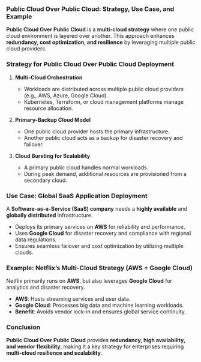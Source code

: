 ### **Public Cloud Over Public Cloud: Strategy, Use Case, and Example**  

**Public Cloud Over Public Cloud** is a **multi-cloud strategy** where one public cloud environment is layered over another. This approach enhances **redundancy, cost optimization, and resilience** by leveraging multiple public cloud providers.  

### **Strategy for Public Cloud Over Public Cloud Deployment**  

1. **Multi-Cloud Orchestration**  
   - Workloads are distributed across multiple public cloud providers (e.g., AWS, Azure, Google Cloud).  
   - Kubernetes, Terraform, or cloud management platforms manage resource allocation.  

2. **Primary-Backup Cloud Model**  
   - One public cloud provider hosts the primary infrastructure.  
   - Another public cloud acts as a backup for disaster recovery and failover.  

3. **Cloud Bursting for Scalability**  
   - A primary public cloud handles normal workloads.  
   - During peak demand, additional resources are provisioned from a secondary cloud.  

### **Use Case: Global SaaS Application Deployment**  

A **Software-as-a-Service (SaaS) company** needs a **highly available** and **globally distributed** infrastructure.  
- Deploys its primary services on **AWS** for reliability and performance.  
- Uses **Google Cloud** for disaster recovery and compliance with regional data regulations.  
- Ensures seamless failover and cost optimization by utilizing multiple clouds.  

### **Example: Netflix’s Multi-Cloud Strategy (AWS + Google Cloud)**  

Netflix primarily runs on **AWS**, but also leverages **Google Cloud** for analytics and disaster recovery.  
- **AWS**: Hosts streaming services and user data.  
- **Google Cloud**: Processes big data and machine learning workloads.  
- **Benefit**: Avoids vendor lock-in and ensures global service continuity.  

### **Conclusion**  
**Public Cloud Over Public Cloud** provides **redundancy, high availability, and vendor flexibility**, making it a key strategy for enterprises requiring **multi-cloud resilience and scalability**.
